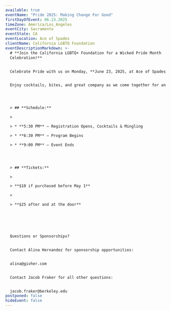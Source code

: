 ```yaml
---
available: true
eventName: "Pride 2025: Making Change For Good"
firstDayOfEvent: 06.23.2025
timeZone: America/Los_Angeles
eventCity: Sacramento
eventState: CA
eventLocation: Ace of Spades
clientName: California LGBTQ Foundation
eventDescriptionMarkdown: >-
  # **Join the California LGBTQ+ Foundation for a Wicked Pride Month
  Celebration!**


  Celebrate Pride with us on Monday, **June 23, 2025, at Ace of Spades in Sacramento from 5:30 PM to 9:00 PM**. 


  Enjoy cocktails, bites, and great company as we come together for an evening of community and inspiration.




  > ## **Schedule:**

  >

  > * **5:30 PM** – Registration Opens, Cocktails & Mingling

  > * **6:30 PM** – Program Begins

  > * **9:00 PM** – Event Ends




  > ## **Tickets:**

  >

  > **$10 if purchased before May 1** 

  >

  > **$25 after and at the door**






  Questions or Sponsorships?


  Contact Alina Hernandez for sponsorship opportunities:


  alina@givher.com


  Contact Jacob Fraker for all other questions:


  jacob.fraker@berkeley.edu
postponed: false
hideEvent: false
---
```

